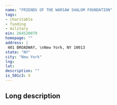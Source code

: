 ```yaml
---
name: "FRIENDS OF THE WARSAW SHALOM FOUNDATION"
tags:
- charitable
- funding
- military
ein: 264520079
homepage: ""
address: |
 401 BROADWAY, \nNew York, NY 10013
state: "NY"
city: "New York"
lng: 
lat: 
description: ""
is_501c3: X
---
```


## Long description



